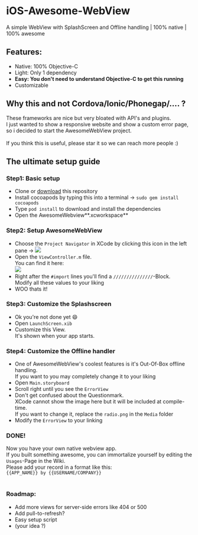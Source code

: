 [zip]: https://github.com/greensn0w/iOS-Awesome-WebView/archive/master.zip

# iOS-Awesome-WebView
A simple WebView with SplashScreen and Offline handling | 100% native | 100% awesome

## Features:
  - Native: 100% Objective-C
  - Light: Only 1 dependency
  - **Easy: You don't need to understand Objective-C to get this running**
  - Customizable

## Why this and not Cordova/Ionic/Phonegap/.... ?
These frameworks are nice but very bloated with API's and plugins.<br/>
I just wanted to show a responsive website and show a custom error page,<br/>
so i decided to start the AwesomeWebView project.<br/>
<br/>
If you think this is useful, please star it so we can reach more people :)<br/>
## The ultimate setup guide

### Step1: Basic setup
  - Clone or [download][zip] this repository
  - Install cocoapods by typing this into a terminal -> `sudo gem install cocoapods`
  - Type `pod install` to download and install the dependencies
  - Open the AwesomeWebview**.xcworkspace**

### Step2: Setup AwesomeWebView
  - Choose the `Project Navigator` in XCode by clicking this icon in the left pane -> ![](https://i.imgur.com/e0eNTzQ.png)
  - Open the `ViewController.m` file. <br/>
    You can find it here:<br/>
    ![](https://i.imgur.com/xUi9N1x.png)
  - Right after the `#import` lines you'll find a `///////////////`-Block.<br/>
    Modify all these values to your liking
  - WOO thats it!

### Step3: Customize the Splashscreen
  - Ok you're not done yet :smile:
  - Open `LaunchScreen.xib`
  - Customize this View.<br/>
    It's shown when your app starts.

### Step4: Customize the Offline handler
  - One of AwesomeWebView's coolest features is it's Out-Of-Box offline handling.<br/>
    If you want to you may completely change it to your liking
  - Open `Main.storyboard`
  - Scroll right until you see the `ErrorView`
  - Don't get confused about the Questionmark.<br/>
    XCode cannot show the image here but it will be included at compile-time.<br/>
    If you want to change it, replace the `radio.png` in the `Media` folder
  - Modify the `ErrorView` to your linking

### DONE!
Now you have your own native webview app.<br/>
If you built something awesome, you can immortalize yourself by editing the `Usages`-Page in the Wiki.<br/>
Please add your record in a format like this:<br/>
`{{APP_NAME}} by {{USERNAME/COMPANY}}`
<br/>
<br/>
### Roadmap:
  - Add more views for server-side errors like 404 or 500
  - Add pull-to-refresh?
  - Easy setup script
  - (your idea ?)
